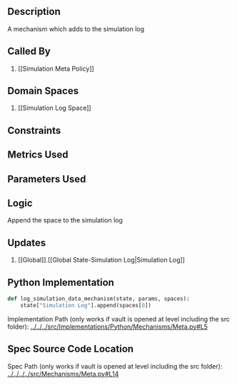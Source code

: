 ## Description

A mechanism which adds to the simulation log
## Called By
1. [[Simulation Meta Policy]]
## Domain Spaces
1. [[Simulation Log Space]]
## Constraints
## Metrics Used

## Parameters Used

## Logic
Append the space to the simulation log

## Updates

1. [[Global]].[[Global State-Simulation Log|Simulation Log]]
## Python Implementation
```python
def log_simulation_data_mechanism(state, params, spaces):
    state["Simulation Log"].append(spaces[0])
```
Implementation Path (only works if vault is opened at level including the src folder): [../../../src/Implementations/Python/Mechanisms/Meta.py#L5](../../../src/Implementations/Python/Mechanisms/Meta.py#L5)

## Spec Source Code Location

Spec Path (only works if vault is opened at level including the src folder): [../../../../src/Mechanisms/Meta.py#L14](../../../../src/Mechanisms/Meta.py#L14)

